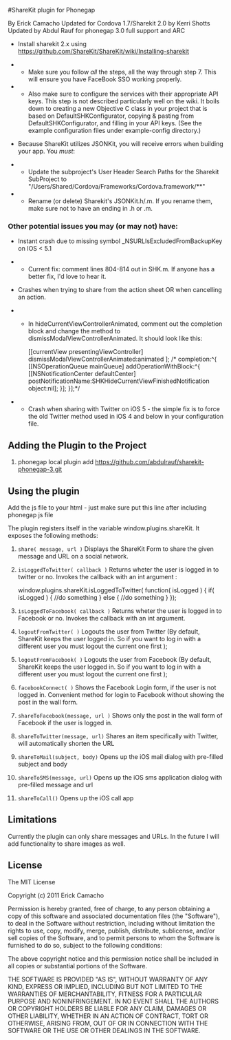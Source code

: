 #ShareKit plugin for Phonegap 

By Erick Camacho
Updated for Cordova 1.7/Sharekit 2.0 by Kerri Shotts
Updated by Abdul Rauf for phonegap 3.0 full support and ARC


* Install sharekit 2.x using https://github.com/ShareKit/ShareKit/wiki/Installing-sharekit

* * Make sure you follow *all* the steps, all the way through step 7. This will ensure you have FaceBook SSO working properly.

* * Also make sure to configure the services with their appropriate API keys. This step is not described particularly well on the wiki. It boils down to creating a new Objective C class in your project that is based on DefaultSHKConfigurator, copying & pasting from DefaultSHKConfigurator, and filling in your API keys. (See the example configuration files under example-config directory.)

* Because ShareKit utilizes JSONKit, you will receive errors when building your app. You *must*:

* * Update the subproject's User Header Search Paths for the Sharekit SubProject to "/Users/Shared/Cordova/Frameworks/Cordova.framework/**"

* * Rename (or delete) Sharekit's JSONKit.h/.m. If you rename them, make sure not to have an ending in .h or .m.

### Other potential issues you may (or may not) have:

* Instant crash due to missing symbol _NSURLIsExcludedFromBackupKey on IOS < 5.1

* * Current fix: comment lines 804-814 out in SHK.m. If anyone has a better fix, I'd love to hear it.

* Crashes when trying to share from the action sheet OR when cancelling an action.

* * In hideCurrentViewControllerAnimated, comment out the completion block and change the method to dismissModalViewControllerAnimated. It should look like this:

    [[currentView presentingViewController] dismissModalViewControllerAnimated:animated ];
    /* completion:^{                                                                           
        [[NSOperationQueue mainQueue] addOperationWithBlock:^{
           [[NSNotificationCenter defaultCenter] postNotificationName:SHKHideCurrentViewFinishedNotification object:nil];
         }];
      }];*/

* * Crash when sharing with Twitter on iOS 5 - the simple fix is to force the old Twitter method used in iOS 4 and below in your configuration file. 

## Adding the Plugin to the Project

1. phonegap local plugin add https://github.com/abdulrauf/sharekit-phonegap-3.git


## Using the plugin


Add the js file to your html - just make sure put this line after including phonegap js file

<script type="text/javascript" src="ShareKitPlugin.js"></script>

The plugin registers itself in the variable window.plugins.shareKit. It exposes the following methods:

1. `share( message, url )` Displays the ShareKit Form to share the given message and URL on a social network.

2. `isLoggedToTwitter( callback )` Returns wheter the user is logged in to twitter or no. Invokes the callback with an int argument :

	window.plugins.shareKit.isLoggedToTwitter( function( isLogged ) {
		if( isLogged ) {
			//do something
		} else {
			//do something
		}
	});

3. `isLoggedToFacebook( callback )` Returns wheter the user is logged in to Facebook or no. Invokes the callback with an int argument.

4. `logoutFromTwitter( )` Logouts the user from Twitter (By default, ShareKit keeps the user logged in. So if you want to log in with a different user
you must logout the current one first );

5. `logoutFromFacebook( )` Logouts the user from Facebook (By default, ShareKit keeps the user logged in. So if you want to log in with a different user
you must logout the current one first );

6. `facebookConnect( )` Shows the Facebook Login form, if the user is not logged in. Convenient method for login to Facebook without showing the post in the wall form.

7. `shareToFacebook(message, url )` Shows only the post in the wall form of Facebook if the user is logged in. 

8. `shareToTwitter(message, url)` Shares an item specifically with Twitter, will automatically shorten the URL

9. `shareToMail(subject, body)` Opens up the iOS mail dialog with pre-filled subject and body

10. `shareToSMS(message, url)` Opens up the iOS sms application dialog with pre-filled message and url

11. `shareToCall()` Opens up the iOS call app
## Limitations

Currently the plugin can only share messages and URLs. In the future I will add functionality to share images as well.

## License 


The MIT License

Copyright (c) 2011 Erick Camacho

Permission is hereby granted, free of charge, to any person obtaining a copy
of this software and associated documentation files (the "Software"), to deal
in the Software without restriction, including without limitation the rights
to use, copy, modify, merge, publish, distribute, sublicense, and/or sell
copies of the Software, and to permit persons to whom the Software is
furnished to do so, subject to the following conditions:

The above copyright notice and this permission notice shall be included in
all copies or substantial portions of the Software.

THE SOFTWARE IS PROVIDED "AS IS", WITHOUT WARRANTY OF ANY KIND, EXPRESS OR
IMPLIED, INCLUDING BUT NOT LIMITED TO THE WARRANTIES OF MERCHANTABILITY,
FITNESS FOR A PARTICULAR PURPOSE AND NONINFRINGEMENT. IN NO EVENT SHALL THE
AUTHORS OR COPYRIGHT HOLDERS BE LIABLE FOR ANY CLAIM, DAMAGES OR OTHER
LIABILITY, WHETHER IN AN ACTION OF CONTRACT, TORT OR OTHERWISE, ARISING FROM,
OUT OF OR IN CONNECTION WITH THE SOFTWARE OR THE USE OR OTHER DEALINGS IN
THE SOFTWARE.


